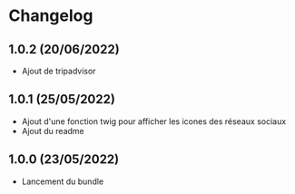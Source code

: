 # Changelog

## 1.0.2 (20/06/2022)

+ Ajout de tripadvisor

## 1.0.1 (25/05/2022)

+ Ajout d'une fonction twig pour afficher les icones des réseaux sociaux
+ Ajout du readme

## 1.0.0 (23/05/2022)

+ Lancement du bundle